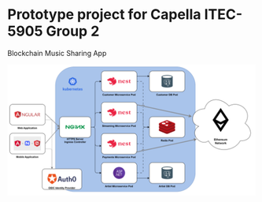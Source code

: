 # Prototype project for Capella ITEC-5905 Group 2

Blockchain Music Sharing App

![Architectural Diagram](./docs/architecture-diagram.png "Architectural Digram")
